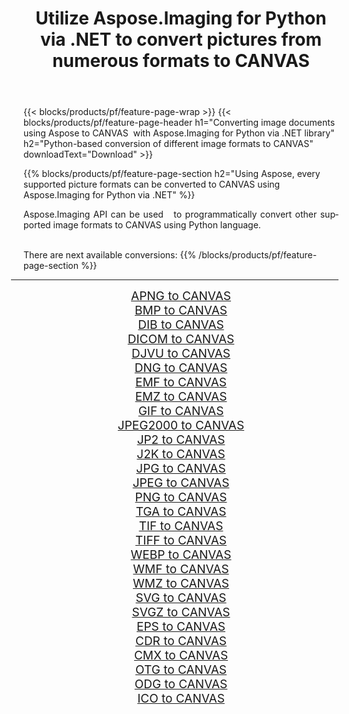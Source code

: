 ﻿---
title: Utilize Aspose.Imaging for Python via .NET to convert pictures from numerous formats to CANVAS 
weight: 3920
url: /python-net/conversion/to/canvas/ 
lang: en
langdirlevel: 2
locales: zh-hans,ja,it,ru,de,es,fr,nl,id,lt,pl,pt,vi,tr,ko,zh-hant,ar,hi,th,sv,cs,uk,he
description: You can use Aspose.Imaging for Python via .NET library to convert from a variety of formats to CANVAS
---

{{< blocks/products/pf/feature-page-wrap >}}
{{< blocks/products/pf/feature-page-header h1="Converting image documents using Aspose to CANVAS  with Aspose.Imaging for Python via .NET library" h2="Python-based conversion of different image formats to CANVAS" downloadText="Download" >}}


{{% blocks/products/pf/feature-page-section  h2="Using Aspose, every supported picture formats can be converted to CANVAS using Aspose.Imaging for Python via .NET" %}}
<p align=justify>Aspose.Imaging API can be used   to programmatically convert other supported image formats to CANVAS using Python language.</p>
<br/>
There are next available conversions:
{{% /blocks/products/pf/feature-page-section %}}
<div class="container-fluid productfamilypage bg-gray">
    <div class="convertypes bg-gray agp-content section">
        <div class="container">
		<hr style="margin-left:-20px;"/>
		<div class="row other-converters" style="gap: 10px;font-size: 19px;text-align:center;">
		    <div class='col-md-2 other-converter remove-lp remove-rp'><a href="/imaging/python-net/conversion/apng-to-canvas/" style="padding:15px;">APNG to CANVAS</a></div>
<div class='col-md-2 other-converter remove-lp remove-rp'><a href="/imaging/python-net/conversion/bmp-to-canvas/" style="padding:15px;">BMP to CANVAS</a></div>
<div class='col-md-2 other-converter remove-lp remove-rp'><a href="/imaging/python-net/conversion/dib-to-canvas/" style="padding:15px;">DIB to CANVAS</a></div>
<div class='col-md-2 other-converter remove-lp remove-rp'><a href="/imaging/python-net/conversion/dicom-to-canvas/" style="padding:15px;">DICOM to CANVAS</a></div>
<div class='col-md-2 other-converter remove-lp remove-rp'><a href="/imaging/python-net/conversion/djvu-to-canvas/" style="padding:15px;">DJVU to CANVAS</a></div>
<div class='col-md-2 other-converter remove-lp remove-rp'><a href="/imaging/python-net/conversion/dng-to-canvas/" style="padding:15px;">DNG to CANVAS</a></div>
<div class='col-md-2 other-converter remove-lp remove-rp'><a href="/imaging/python-net/conversion/emf-to-canvas/" style="padding:15px;">EMF to CANVAS</a></div>
<div class='col-md-2 other-converter remove-lp remove-rp'><a href="/imaging/python-net/conversion/emz-to-canvas/" style="padding:15px;">EMZ to CANVAS</a></div>
<div class='col-md-2 other-converter remove-lp remove-rp'><a href="/imaging/python-net/conversion/gif-to-canvas/" style="padding:15px;">GIF to CANVAS</a></div>
<div class='col-md-2 other-converter remove-lp remove-rp'><a href="/imaging/python-net/conversion/jpeg2000-to-canvas/" style="padding:15px;">JPEG2000 to CANVAS</a></div>
<div class='col-md-2 other-converter remove-lp remove-rp'><a href="/imaging/python-net/conversion/jp2-to-canvas/" style="padding:15px;">JP2 to CANVAS</a></div>
<div class='col-md-2 other-converter remove-lp remove-rp'><a href="/imaging/python-net/conversion/j2k-to-canvas/" style="padding:15px;">J2K to CANVAS</a></div>
<div class='col-md-2 other-converter remove-lp remove-rp'><a href="/imaging/python-net/conversion/jpg-to-canvas/" style="padding:15px;">JPG to CANVAS</a></div>
<div class='col-md-2 other-converter remove-lp remove-rp'><a href="/imaging/python-net/conversion/jpeg-to-canvas/" style="padding:15px;">JPEG to CANVAS</a></div>
<div class='col-md-2 other-converter remove-lp remove-rp'><a href="/imaging/python-net/conversion/png-to-canvas/" style="padding:15px;">PNG to CANVAS</a></div>
<div class='col-md-2 other-converter remove-lp remove-rp'><a href="/imaging/python-net/conversion/tga-to-canvas/" style="padding:15px;">TGA to CANVAS</a></div>
<div class='col-md-2 other-converter remove-lp remove-rp'><a href="/imaging/python-net/conversion/tif-to-canvas/" style="padding:15px;">TIF to CANVAS</a></div>
<div class='col-md-2 other-converter remove-lp remove-rp'><a href="/imaging/python-net/conversion/tiff-to-canvas/" style="padding:15px;">TIFF to CANVAS</a></div>
<div class='col-md-2 other-converter remove-lp remove-rp'><a href="/imaging/python-net/conversion/webp-to-canvas/" style="padding:15px;">WEBP to CANVAS</a></div>
<div class='col-md-2 other-converter remove-lp remove-rp'><a href="/imaging/python-net/conversion/wmf-to-canvas/" style="padding:15px;">WMF to CANVAS</a></div>
<div class='col-md-2 other-converter remove-lp remove-rp'><a href="/imaging/python-net/conversion/wmz-to-canvas/" style="padding:15px;">WMZ to CANVAS</a></div>
<div class='col-md-2 other-converter remove-lp remove-rp'><a href="/imaging/python-net/conversion/svg-to-canvas/" style="padding:15px;">SVG to CANVAS</a></div>
<div class='col-md-2 other-converter remove-lp remove-rp'><a href="/imaging/python-net/conversion/svgz-to-canvas/" style="padding:15px;">SVGZ to CANVAS</a></div>
<div class='col-md-2 other-converter remove-lp remove-rp'><a href="/imaging/python-net/conversion/eps-to-canvas/" style="padding:15px;">EPS to CANVAS</a></div>
<div class='col-md-2 other-converter remove-lp remove-rp'><a href="/imaging/python-net/conversion/cdr-to-canvas/" style="padding:15px;">CDR to CANVAS</a></div>
<div class='col-md-2 other-converter remove-lp remove-rp'><a href="/imaging/python-net/conversion/cmx-to-canvas/" style="padding:15px;">CMX to CANVAS</a></div>
<div class='col-md-2 other-converter remove-lp remove-rp'><a href="/imaging/python-net/conversion/otg-to-canvas/" style="padding:15px;">OTG to CANVAS</a></div>
<div class='col-md-2 other-converter remove-lp remove-rp'><a href="/imaging/python-net/conversion/odg-to-canvas/" style="padding:15px;">ODG to CANVAS</a></div>
<div class='col-md-2 other-converter remove-lp remove-rp'><a href="/imaging/python-net/conversion/ico-to-canvas/" style="padding:15px;">ICO to CANVAS</a></div>
                </div>
        </div>
    </div>
</div>
<br/>

